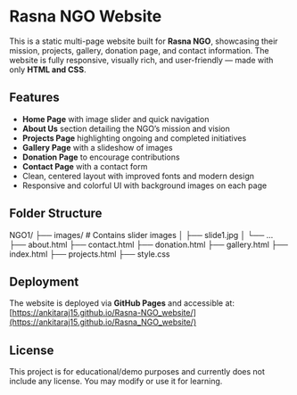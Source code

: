 # Rasna NGO Website

This is a static multi-page website built for **Rasna NGO**, showcasing their mission, projects, gallery, donation page, and contact information. The website is fully responsive, visually rich, and user-friendly — made with only **HTML and CSS**.

## Features

- **Home Page** with image slider and quick navigation
- **About Us** section detailing the NGO’s mission and vision
- **Projects Page** highlighting ongoing and completed initiatives
- **Gallery Page** with a slideshow of images
- **Donation Page** to encourage contributions
- **Contact Page** with a contact form
- Clean, centered layout with improved fonts and modern design
- Responsive and colorful UI with background images on each page

## Folder Structure
NGO1/
├── images/ # Contains slider images
│ ├── slide1.jpg
│ └── ...
├── about.html
├── contact.html
├── donation.html
├── gallery.html
├── index.html
├── projects.html
├── style.css


## Deployment

The website is deployed via **GitHub Pages** and accessible at:  
[https://ankitaraj15.github.io/Rasna-NGO_website/](https://ankitaraj15.github.io/Rasna_NGO_website/)

## License

This project is for educational/demo purposes and currently does not include any license. You may modify or use it for learning.
